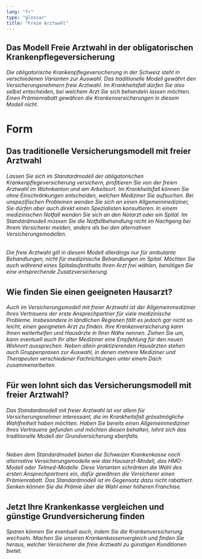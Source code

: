 ```yaml
---
lang: "fr"
type: "glossar"
title: "Freie Arztwahl"
---
```


## Das Modell Freie Arztwahl in der obligatorischen Krankenpflegeversicherung

###### Die obligatorische Krankenpflegeversicherung in der Schweiz steht in verschiedenen Varianten zur Auswahl. Das traditionelle Modell gewährt den Versicherungsnehmern freie Arztwahl. Im Krankheitsfall dürfen Sie also selbst entscheiden, bei welchem Arzt Sie sich behandeln lassen möchten. Einen Prämienrabatt gewähren die Krankenversicherungen in diesem Modell nicht.

# Form

## Das traditionelle Versicherungsmodell mit freier Arztwahl

###### Lassen Sie sich im Standardmodell der obligatorischen Krankenpflegeversicherung versichern, profitieren Sie von der freien Arztwahl im Wohnkanton und am Arbeitsort. Im Krankheitsfall können Sie ohne Einschränkungen entscheiden, welchen Mediziner Sie aufsuchen. Bei unspezifischen Problemen wenden Sie sich an einen Allgemeinmediziner, Sie dürfen aber auch direkt einen Spezialisten konsultieren. In einem medizinischen Notfall wenden Sie sich an den Notarzt oder ein Spital. Im Standardmodell müssen Sie die Notfallbehandlung nicht im Nachgang bei Ihrem Versicherer melden, anders als bei den alternativen Versicherungsmodellen.

###### Die freie Arztwahl gilt in diesem Modell allerdings nur für ambulante Behandlungen, nicht für medizinische Behandlungen im Spital. Möchten Sie auch während eines Spitalaufenthalts Ihren Arzt frei wählen, benötigen Sie eine entsprechende Zusatzversicherung.

## Wie finden Sie einen geeigneten Hausarzt?

###### Auch im Versicherungsmodell mit freier Arztwahl ist der Allgemeinmediziner Ihres Vertrauens der erste Ansprechpartner für viele medizinische Probleme. Insbesondere in ländlichen Regionen fällt es jedoch gar nicht so leicht, einen geeigneten Arzt zu finden. Ihre Krankenversicherung kann Ihnen weiterhelfen und Hausärzte in Ihrer Nähe nennen. Ziehen Sie um, kann eventuell auch Ihr alter Mediziner eine Empfehlung für den neuen Wohnort aussprechen. Neben allein praktizierenden Hausärzten stehen auch Gruppenpraxen zur Auswahl, in denen mehrere Mediziner und Therapeuten verschiedener Fachrichtungen unter einem Dach zusammenarbeiten.

## Für wen lohnt sich das Versicherungsmodell mit freier Arztwahl?

###### Das Standardmodell mit freier Arztwahl ist vor allem für Versicherungsnehmer interessant, die im Krankheitsfall grösstmögliche Wahlfreiheit haben möchten. Haben Sie bereits einen Allgemeinmediziner Ihres Vertrauens gefunden und möchten diesen behalten, lohnt sich das traditionelle Modell der Grundversicherung ebenfalls.

###### Neben dem Standardmodell bieten die Schweizer Krankenkasse noch alternative Versicherungsmodelle wie das Hausarzt-Modell, das HMO-Modell oder Telmed-Modelle. Diese Varianten schränken die Wahl des ersten Ansprechpartners ein, dafür gewähren die Versicherer einen Prämienrabatt. Das Standardmodell ist im Gegensatz dazu nicht rabattiert. Senken können Sie die Prämie über die Wahl einer höheren Franchise.

## Jetzt Ihre Krankenkasse vergleichen und günstige Grundversicherung finden

###### Sparen können Sie eventuell auch, indem Sie die Krankenversicherung wechseln. Machen Sie unseren Krankenkassenvergleich und finden Sie heraus, welcher Versicherer die freie Arztwahl zu günstigen Konditionen bietet.
